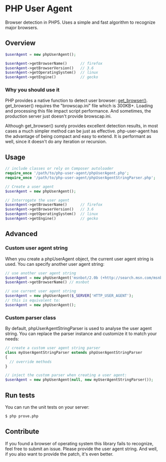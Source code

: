 # PHP User Agent

Browser detection in PHP5.
Uses a simple and fast algorithm to recognize major browsers.

## Overview

``` php
$userAgent = new phpUserAgent();

$userAgent->getBrowserName()      // firefox
$userAgent->getBrowserVersion()   // 3.6
$userAgent->getOperatingSystem()  // linux
$userAgent->getEngine()           // gecko
```

### Why you should use it

PHP provides a native function to detect user browser: [get_browser()](http://us2.php.net/manual/en/function.get-browser.php).
get_browser() requires the "browscap.ini" file which is 300KB+.
Loading and processing this file impact script performance.
And sometimes, the production server just doesn't provide browscap.ini.

Although get_browser() surely provides excellent detection results, in most
cases a much simpler method can be just as effective.
php-user-agent has the advantage of being compact and easy to extend.
It is performant as well, since it doesn't do any iteration or recursion.

## Usage

``` php
// include classes or rely on Composer autoloader
require_once '/path/to/php-user-agent/phpUserAgent.php';
require_once '/path/to/php-user-agent/phpUserAgentStringParser.php';

// Create a user agent
$userAgent = new phpUserAgent();

// Interrogate the user agent
$userAgent->getBrowserName()      // firefox
$userAgent->getBrowserVersion()   // 3.6
$userAgent->getOperatingSystem()  // linux
$userAgent->getEngine()           // gecko
```

## Advanced

### Custom user agent string

When you create a phpUserAgent object, the current user agent string is used.
You can specify another user agent string:

``` php
// use another user agent string
$userAgent = new phpUserAgent('msnbot/2.0b (+http://search.msn.com/msnbot.htm)');
$userAgent->getBrowserName() // msnbot

// use current user agent string
$userAgent = new phpUserAgent($_SERVER['HTTP_USER_AGENT');
// this is equivalent to:
$userAgent = new phpUserAgent();
```

### Custom parser class

By default, phpUserAgentStringParser is used to analyse the user agent string.
You can replace the parser instance and customize it to match your needs:

``` php
// create a custom user agent string parser
class myUserAgentStringParser extends phpUserAgentStringParser
{
  // override methods
}

// inject the custom parser when creating a user agent:
$userAgent = new phpUserAgent(null, new myUserAgentStringParser());
```

## Run tests

You can run the unit tests on your server:

``` bash
$ php prove.php
```

## Contribute

If you found a browser of operating system this library fails to recognize,
feel free to submit an issue. Please provide the user agent string.
And well, if you also want to provide the patch, it's even better.
